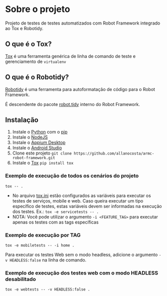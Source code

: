 # Sobre o projeto

Projeto de testes de testes automatizados com Robot Framework integrado ao Tox e Robotidy.

## O que é o Tox?

[Tox][WhatIsTox] é uma ferramenta genérica de linha de comando de teste e gerenciamento de ```virtualenv```

## O que é o Robotidy?

[Robotidy][RobotidyIntroduction] é uma ferramenta para autoformatação de código para o Robot Framework.

É descendente do pacote [robot.tidy][RobotidyRobotFramework] interno do Robot Framework.

## Instalação

1. Instale o [Python][Python] com o [pip][pip]
2. Instale o [NodeJS][NodeJS]
3. Instale o [Appium Desktop][AppiumDesktop]
4. Instale o [Android Studio][AndroidStudio]
5. Clone este projeto ```git clone https://github.com/allanocosta/armc-robot-framework.git```
6. Instale o [Tox][ToxInstall] ```pip install tox```

### Exemplo de execução de todos os cenários do projeto

```tox -- .```

- No arquivo [tox.ini][tox.ini] estão configurados as variáveis para executar os testes de serviços, mobile e web. Caso queira executar um tipo específico de testes, estas variáveis devem ser informadas na execução dos testes. Ex.: ```tox -e servicetests -- .```
- NOTA: Você pode utilizar o argumento ```-i <FEATURE_TAG>``` para executar apenas os testes com as tags específicas

### Exemplo de execução por TAG

```tox -e mobiletests -- -i home .```

Para executar os testes Web sem o modo headless, adicione o argumento ```-v HEADLESS:false``` na linha de comando.

### Exemplo de execução dos testes web com o modo HEADLESS desabilitado

```tox -e webtests -- -v HEADLESS:false .```

[WhatIsTox]: https://tox.wiki/en/latest/#what-is-tox
[RobotidyIntroduction]: https://robotidy.readthedocs.io/en/stable/#introduction
[RobotidyRobotFramework]: https://robotframework.org/robotframework/latest/RobotFrameworkUserGuide.html#tidy
[Python]: https://www.python.org/
[pip]: https://pip.pypa.io
[NodeJS]: https://nodejs.org/en/
[ToxInstall]: https://tox.wiki/en/latest/install.html
[AppiumDesktop]: https://appium.io/downloads.html
[AndroidStudio]: https://developer.android.com/studio
[tox.ini]: https://github.com/allanocosta/armc-robot-framework/blob/develop/tox.ini
